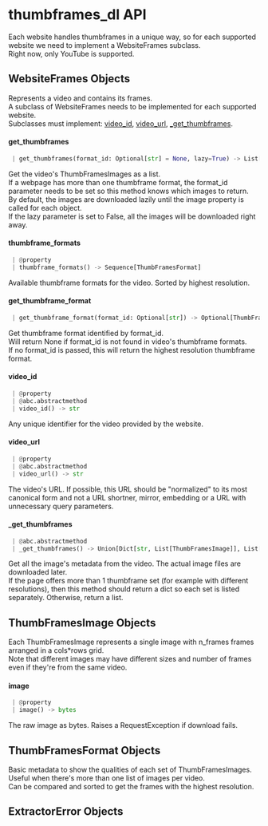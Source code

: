 # thumbframes_dl API
Each website handles thumbframes in a unique way, so for each supported website we need to implement a WebsiteFrames subclass.  
Right now, only YouTube is supported.  

## WebsiteFrames Objects  
Represents a video and contains its frames.  
A subclass of WebsiteFrames needs to be implemented for each supported website.  
Subclasses must implement: [video_id](#video_id), [video_url](#video_url), [_get_thumbframes](#_get_thumbframes).  

#### get\_thumbframes

```python
 | get_thumbframes(format_id: Optional[str] = None, lazy=True) -> List[ThumbFramesImage]
```
Get the video's ThumbFramesImages as a list.  
If a webpage has more than one thumbframe format, the format_id parameter needs to be set so this method
knows which images to return.  
By default, the images are downloaded lazily until the image property is called for each object.  
If the lazy parameter is set to False, all the images will be downloaded right away.  

#### thumbframe\_formats

```python
 | @property
 | thumbframe_formats() -> Sequence[ThumbFramesFormat]
```
Available thumbframe formats for the video. Sorted by highest resolution.

#### get\_thumbframe\_format

```python
 | get_thumbframe_format(format_id: Optional[str]) -> Optional[ThumbFramesFormat]
```
Get thumbframe format identified by format_id.  
Will return None if format_id is not found in video's thumbframe formats.  
If no format_id is passed, this will return the highest resolution thumbframe format.  

#### video\_id
```python
 | @property
 | @abc.abstractmethod
 | video_id() -> str
```
Any unique identifier for the video provided by the website.

#### video\_url
```python
 | @property
 | @abc.abstractmethod
 | video_url() -> str
```
The video's URL.
If possible, this URL should be "normalized" to its most canonical form
and not a URL shortner, mirror, embedding or a URL with unnecessary query parameters.

#### \_get\_thumbframes
```python
 | @abc.abstractmethod
 | _get_thumbframes() -> Union[Dict[str, List[ThumbFramesImage]], List[ThumbFramesImage]]
```
Get all the image's metadata from the video. The actual image files are downloaded later.  
If the page offers more than 1 thumbframe set (for example with different resolutions),
then this method should return a dict so each set is listed separately. Otherwise, return a list.

## ThumbFramesImage Objects

Each ThumbFramesImage represents a single image with n_frames frames arranged in a cols*rows grid.  
Note that different images may have different sizes and number of frames even if they're from the same video.

#### image
```python
 | @property
 | image() -> bytes
```
The raw image as bytes.
Raises a RequestException if download fails.

## ThumbFramesFormat Objects

Basic metadata to show the qualities of each set of ThumbFramesImages.  
Useful when there's more than one list of images per video.  
Can be compared and sorted to get the frames with the highest resolution.  

## ExtractorError Objects  
